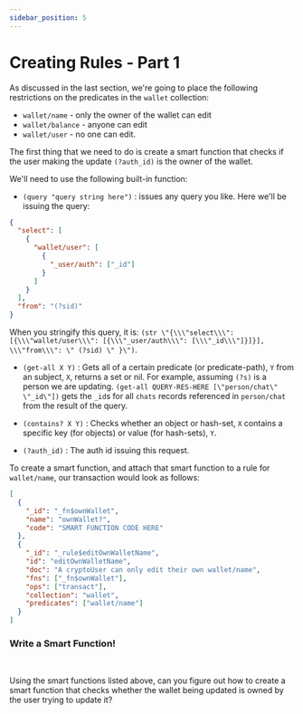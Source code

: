 ```yaml
---
sidebar_position: 5
---
```


# Creating Rules - Part 1

As discussed in the last section, we're going to place the following restrictions on the predicates in the `wallet` collection:

- `wallet/name` - only the owner of the wallet can edit
- `wallet/balance` - anyone can edit
- `wallet/user` - no one can edit.

The first thing that we need to do is create a smart function that checks if the user making the update `(?auth_id)` is the owner of the wallet.

We'll need to use the following built-in function:

- `(query "query string here")` : issues any query you like. Here we'll be issuing the query:

```json
{
  "select": [
    {
      "wallet/user": [
        {
          "_user/auth": ["_id"]
        }
      ]
    }
  ],
  "from": "(?sid)"
}
```

When you stringify this query, it is: `(str \"{\\\"select\\\": [{\\\"wallet/user\\\": [{\\\"_user/auth\\\": [\\\"_id\\\"]}]}], \\\"from\\\": \" (?sid) \" }\")`.

- `(get-all X Y)` : Gets all of a certain predicate (or predicate-path), `Y` from an subject, `X`, returns a set or nil. For example, assuming `(?s)` is a person we are updating. `(get-all QUERY-RES-HERE [\"person/chat\" \"_id\"])` gets the `_id`s for all `chats` records referenced in `person/chat` from the result of the query.

- `(contains? X Y)` : Checks whether an object or hash-set, `X` contains a specific key (for objects) or value (for hash-sets), `Y`.

- `(?auth_id)` : The auth id issuing this request.

To create a smart function, and attach that smart function to a rule for `wallet/name`, our transaction would look as follows:

```json
[
  {
    "_id": "_fn$ownWallet",
    "name": "ownWallet?",
    "code": "SMART FUNCTION CODE HERE"
  },
  {
    "_id": "_rule$editOwnWalletName",
    "id": "editOwnWalletName",
    "doc": "A cryptoUser can only edit their own wallet/name",
    "fns": ["_fn$ownWallet"],
    "ops": ["transact"],
    "collection": "wallet",
    "predicates": ["wallet/name"]
  }
]
```

<div class="challenge">
<h3>Write a Smart Function!</h3>
<br/>
<p>Using the smart functions listed above, can you figure out how to create a smart function that checks whether the wallet being updated is owned by the user trying to update it?</p>
</div>
